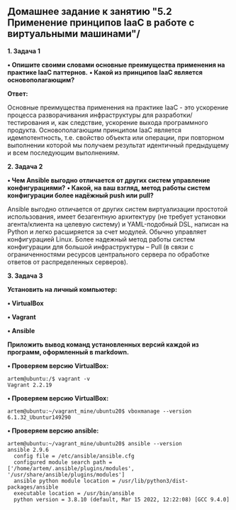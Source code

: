 ## Домашнее задание к занятию "5.2 Применение принципов IaaC в работе с виртуальными машинами"/

__1.	Задача 1__

__•	Опишите своими словами основные преимущества применения на практике IaaC паттернов.__
__•	Какой из принципов IaaC является основополагающим?__

__Ответ:__

Основные преимущества применения на практике IaaC - это ускорение процесса разворачивания инфраструктуры для разработки/тестирования и, как следствие, ускорение выхода программного продукта.
Основополагающим принципом IaaC является идемпотентность, т.е. свойство объекта или операции, при повторном выполнении которой мы получаем результат идентичный предыдущему и всем последующим выполнениям.

__2.	Задача 2__

__•	Чем Ansible выгодно отличается от других систем управление конфигурациями?__
__•	Какой, на ваш взгляд, метод работы систем конфигурации более надёжный push или pull?__

Ansible выгодно отличается от других систем виртуализации простотой использования, имеет безагентную архитектуру (не требует установки агента/клиента на целевую систему) и YAML-подобный DSL, написан на Python и легко расширяется за счет модулей. Обычно управляет конфигурацией Linux.
Более надежный метод работы систем конфигурации для большой инфраструктуры – Pull (в связи с ограниченностями ресурсов центрального сервера по обработке ответов от распределенных серверов). 

__3.	Задача 3__

__Установить на личный компьютер:__

__•	VirtualBox__

__•	Vagrant__

__•	Ansible__

__Приложить вывод команд установленных версий каждой из программ, оформленный в markdown.__

__• Проверяем версию VirtualBox:__
```
artem@ubuntu:/$ vagrant -v
Vagrant 2.2.19
```
__• Проверяем версию VirtualBox:__
```
artem@ubuntu:~/vagrant_mine/ubuntu20$ vboxmanage --version
6.1.32_Ubuntur149290
```
__• Проверяем версию ansible:__
```
artem@ubuntu:~/vagrant_mine/ubuntu20$ ansible --version
ansible 2.9.6
  config file = /etc/ansible/ansible.cfg
  configured module search path = ['/home/artem/.ansible/plugins/modules', '/usr/share/ansible/plugins/modules']
  ansible python module location = /usr/lib/python3/dist-packages/ansible
  executable location = /usr/bin/ansible
  python version = 3.8.10 (default, Mar 15 2022, 12:22:08) [GCC 9.4.0]
```

